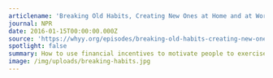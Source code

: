 ```yaml
---
articlename: 'Breaking Old Habits, Creating New Ones at Home and at Work'
journal: NPR
date: 2016-01-15T00:00:00.000Z
source: 'https://whyy.org/episodes/breaking-old-habits-creating-new-ones-2/'
spotlight: false
summary: How to use financial incentives to motivate people to exercise.
image: /img/uploads/breaking-habits.jpg
---
```


